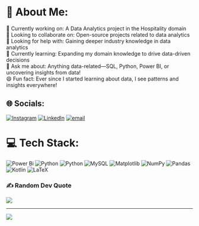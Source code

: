 # 💫 About Me:
🔭 Currently working on: A Data Analytics project in the Hospitality domain<br>👯 Looking to collaborate on: Open-source projects related to data analytics<br>🤝 Looking for help with: Gaining deeper industry knowledge in data analytics<br>📖 Currently learning: Expanding my domain knowledge to drive data-driven decisions<br>💬 Ask me about: Anything data-related—SQL, Python, Power BI, or uncovering insights from data!<br>😄 Fun fact: Ever since I started learning about data, I see patterns and insights everywhere!


## 🌐 Socials:
[![Instagram](https://img.shields.io/badge/Instagram-%23E4405F.svg?logo=Instagram&logoColor=white)](https://instagram.com/i_arungupta) [![LinkedIn](https://img.shields.io/badge/LinkedIn-%230077B5.svg?logo=linkedin&logoColor=white)](https://linkedin.com/in/arun-kumar-gupta-393127208/) [![email](https://img.shields.io/badge/Email-D14836?logo=gmail&logoColor=white)](mailto:arungupta.inf@gmail.com) 

# 💻 Tech Stack:
![Power Bi](https://img.shields.io/badge/power_bi-F2C811?style=for-the-badge&logo=powerbi&logoColor=black) ![Python](https://img.shields.io/badge/python-3670A0?style=for-the-badge&logo=python&logoColor=ffdd54) ![Python](https://img.shields.io/badge/python-3670A0?style=for-the-badge&logo=python&logoColor=ffdd54) ![MySQL](https://img.shields.io/badge/mysql-4479A1.svg?style=for-the-badge&logo=mysql&logoColor=white) ![Matplotlib](https://img.shields.io/badge/Matplotlib-%23ffffff.svg?style=for-the-badge&logo=Matplotlib&logoColor=black) ![NumPy](https://img.shields.io/badge/numpy-%23013243.svg?style=for-the-badge&logo=numpy&logoColor=white) ![Pandas](https://img.shields.io/badge/pandas-%23150458.svg?style=for-the-badge&logo=pandas&logoColor=white) ![Kotlin](https://img.shields.io/badge/kotlin-%237F52FF.svg?style=for-the-badge&logo=kotlin&logoColor=white) ![LaTeX](https://img.shields.io/badge/latex-%23008080.svg?style=for-the-badge&logo=latex&logoColor=white)
<!--
# 📊 GitHub Stats:
 ![](https://github-readme-stats.vercel.app/api?username=ArunGuptaaa&theme=dark&hide_border=false&include_all_commits=true&count_private=true)<br/>>
![](https://nirzak-streak-stats.vercel.app/?user=ArunGuptaaa&theme=dark&hide_border=false)<br/>
![](https://github-readme-stats.vercel.app/api/top-langs/?username=ArunGuptaaa&theme=dark&hide_border=false&include_all_commits=true&count_private=true&layout=compact)
-->
### ✍️ Random Dev Quote
![](https://quotes-github-readme.vercel.app/api?type=horizontal&theme=light)

---
[![](https://visitcount.itsvg.in/api?id=ArunGuptaaa&icon=0&color=5)](https://visitcount.itsvg.in)

<!-- Proudly created with GPRM ( https://gprm.itsvg.in ) -->
